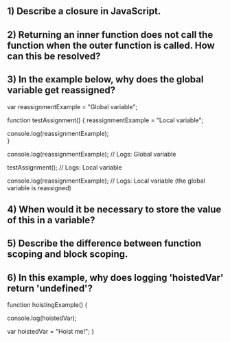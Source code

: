 ## 1) Describe a closure in JavaScript.

## 2) Returning an inner function does not call the function when the outer function is called. How can this be resolved?

## 3) In the example below, why does the global variable get reassigned?
var reassignmentExample = "Global variable";

function testAssignment() {
  reassignmentExample = "Local variable";

  console.log(reassignmentExample);     
}

console.log(reassignmentExample); // Logs: Global variable

testAssignment(); // Logs: Local variable

console.log(reassignmentExample); // Logs: Local variable (the global variable is reassigned)

## 4) When would it be necessary to store the value of this in a variable?

## 5) Describe the difference between function scoping and block scoping.

## 6) In this example, why does logging 'hoistedVar' return 'undefined'?
function hoistingExample() {

  console.log(hoistedVar);

  var hoistedVar = "Hoist me!";
}
